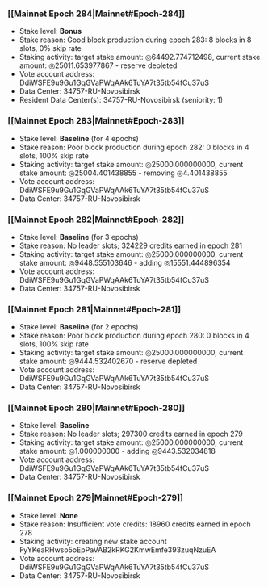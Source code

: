 ### [[Mainnet Epoch 284|Mainnet#Epoch-284]]
* Stake level: **Bonus**
* Stake reason: Good block production during epoch 283: 8 blocks in 8 slots, 0% skip rate
* Staking activity: target stake amount: ◎64492.774712498, current stake amount: ◎25011.653977867 - reserve depleted
* Vote account address: DdiWSFE9u9Gu1GqGVaPWqAAk6TuYA7t35tb54fCu37uS
* Data Center: 34757-RU-Novosibirsk
* Resident Data Center(s): 34757-RU-Novosibirsk (seniority: 1)
### [[Mainnet Epoch 283|Mainnet#Epoch-283]]
* Stake level: **Baseline** (for 4 epochs)
* Stake reason: Poor block production during epoch 282: 0 blocks in 4 slots, 100% skip rate
* Staking activity: target stake amount: ◎25000.000000000, current stake amount: ◎25004.401438855 - removing ◎4.401438855
* Vote account address: DdiWSFE9u9Gu1GqGVaPWqAAk6TuYA7t35tb54fCu37uS
* Data Center: 34757-RU-Novosibirsk
### [[Mainnet Epoch 282|Mainnet#Epoch-282]]
* Stake level: **Baseline** (for 3 epochs)
* Stake reason: No leader slots; 324229 credits earned in epoch 281
* Staking activity: target stake amount: ◎25000.000000000, current stake amount: ◎9448.555103646 - adding ◎15551.444896354
* Vote account address: DdiWSFE9u9Gu1GqGVaPWqAAk6TuYA7t35tb54fCu37uS
* Data Center: 34757-RU-Novosibirsk
### [[Mainnet Epoch 281|Mainnet#Epoch-281]]
* Stake level: **Baseline** (for 2 epochs)
* Stake reason: Poor block production during epoch 280: 0 blocks in 4 slots, 100% skip rate
* Staking activity: target stake amount: ◎25000.000000000, current stake amount: ◎9444.532402670 - reserve depleted
* Vote account address: DdiWSFE9u9Gu1GqGVaPWqAAk6TuYA7t35tb54fCu37uS
* Data Center: 34757-RU-Novosibirsk
### [[Mainnet Epoch 280|Mainnet#Epoch-280]]
* Stake level: **Baseline**
* Stake reason: No leader slots; 297300 credits earned in epoch 279
* Staking activity: target stake amount: ◎25000.000000000, current stake amount: ◎1.000000000 - adding ◎9443.532034818
* Vote account address: DdiWSFE9u9Gu1GqGVaPWqAAk6TuYA7t35tb54fCu37uS
* Data Center: 34757-RU-Novosibirsk
### [[Mainnet Epoch 279|Mainnet#Epoch-279]]
* Stake level: **None**
* Stake reason: Insufficient vote credits: 18960 credits earned in epoch 278
* Staking activity: creating new stake account FyYKeaRHwso5oEpPaVAB2kRKG2KmwEmfe393zuqNzuEA
* Vote account address: DdiWSFE9u9Gu1GqGVaPWqAAk6TuYA7t35tb54fCu37uS
* Data Center: 34757-RU-Novosibirsk